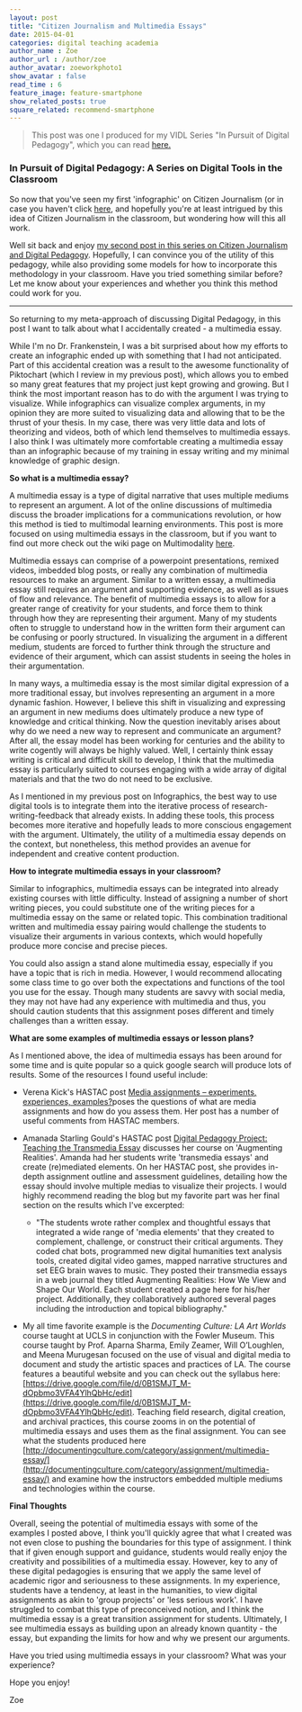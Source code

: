 ```yaml
---
layout: post
title: "Citizen Journalism and Multimedia Essays"
date: 2015-04-01
categories: digital teaching academia
author_name : Zoe 
author_url : /author/zoe
author_avatar: zoeworkphoto1
show_avatar : false
read_time : 6
feature_image: feature-smartphone
show_related_posts: true
square_related: recommend-smartphone
---
```

> This post was one I produced for my VIDL Series "In Pursuit of Digital Pedagogy", which you can read [here.](https://my.vanderbilt.edu/vidl/2015/04/in-pursuit-of-digital-pedagogy-2/)

### In Pursuit of Digital Pedagogy: A Series on Digital Tools in the Classroom

So now that you've seen my first 'infographic' on Citizen Journalism (or in case you haven't click [here](https://my.vanderbilt.edu/vidl/2014/12/in-pursuit-of-digital-pedagogy-citizen-journalism-infographics), and hopefully you're at least intrigued by this idea of Citizen Journalism in the classroom, but wondering how will this all work.

Well sit back and enjoy [my second post in this series on Citizen Journalism and Digital Pedagogy](https://magic.piktochart.com/output/2790193-citizen-journalism-digital-learn). Hopefully, I can convince you of the utility of this pedagogy, while also providing some models for how to incorporate this methodology in your classroom. Have you tried something similar before? Let me know about your experiences and whether you think this method could work for you.

* * * *
So returning to my meta-approach of discussing Digital Pedagogy, in this post I want to talk about what I accidentally created - a multimedia essay.

While I'm no Dr. Frankenstein, I was a bit surprised about how my efforts to create an infographic ended up with something that I had not anticipated. Part of this accidental creation was a result to the awesome functionality of Piktochart (which I review in my previous post), which allows you to embed so many great features that my project just kept growing and growing. But I think the most important reason has to do with the argument I was trying to visualize. While infographics can visualize complex arguments, in my opinion they are more suited to visualizing data and allowing that to be the thrust of your thesis. In my case, there was very little data and lots of theorizing and videos, both of which lend themselves to multimedia essays. I also think I was ultimately more comfortable creating a multimedia essay than an infographic because of my training in essay writing and my minimal knowledge of graphic design.

**So what is a multimedia essay?**

A multimedia essay is a type of digital narrative that uses multiple mediums to represent an argument. A lot of the online discussions of multimedia discuss the broader implications for a communications revolution, or how this method is tied to multimodal learning environments. This post is more focused on using multimedia essays in the classroom, but if you want to find out more check out the wiki page on Multimodality [here](https://en.wikipedia.org/wiki/Multimodality).

Multimedia essays can comprise of a powerpoint presentations, remixed videos, imbedded blog posts, or really any combination of multimedia resources to make an argument. Similar to a written essay, a multimedia essay still requires an argument and supporting evidence, as well as issues of flow and relevance. The benefit of multimedia essays is to allow for a greater range of creativity for your students, and force them to think through how they are representing their argument. Many of my students often to struggle to understand how in the written form their argument can be confusing or poorly structured. In visualizing the argument in a different medium, students are forced to further think through the structure and evidence of their argument, which can assist students in seeing the holes in their argumentation.

In many ways, a multimedia essay is the most similar digital expression of a more traditional essay, but involves representing an argument in a more dynamic fashion. However, I believe this shift in visualizing and expressing an argument in new mediums does ultimately produce a new type of knowledge and critical thinking. Now the question inevitably arises about why do we need a new way to represent and communicate an argument? After all, the essay model has been working for centuries and the ability to write cogently will always be highly valued. Well, I certainly think essay writing is critical and difficult skill to develop, I think that the multimedia essay is particularly suited to courses engaging with a wide array of digital materials and that the two do not need to be exclusive. 

As I mentioned in my previous post on Infographics, the best way to use digital tools is to integrate them into the iterative process of research-writing-feedback that already exists. In adding these tools, this process becomes more iterative and hopefully leads to more conscious engagement with the argument. Ultimately, the utility of a multimedia essay depends on the context, but nonetheless, this method provides an avenue for independent and creative content production.

**How to integrate multimedia essays in your classroom?**

Similar to infographics, multimedia essays can be integrated into already existing courses with little difficulty. Instead of assigning a number of short writing pieces, you could substitute one of the writing pieces for a multimedia essay on the same or related topic. This combination traditional written and multimedia essay pairing would challenge the students to visualize their arguments in various contexts, which would hopefully produce more concise and precise pieces.

You could also assign a stand alone multimedia essay, especially if you have a topic that is rich in media. However, I would recommend allocating some class time to go over both the expectations and functions of the tool you use for the essay. Though many students are savvy with social media, they may not have had any experience with multimedia and thus, you should caution students that this assignment poses different and timely challenges than a written essay.

**What are some examples of multimedia essays or lesson plans?**

As I mentioned above, the idea of multimedia essays has been around for some time and is quite popular so a quick google search will produce lots of results. Some of the resources I found useful include:

* Verena Kick's HASTAC post [Media assignments – experiments, experiences, examples?](http://www.hastac.org/blogs/vkick/2014/11/18/media-assignments-%E2%80%93-experiments-experiences-examples)poses the questions of what are media assignments and how do you assess them. Her post has a number of useful comments from HASTAC members.
* Amanada Starling Gould's HASTAC post [Digital Pedagogy Project: Teaching the Transmedia Essay](http://www.hastac.org/blogs/amanda-starling-gould/2014/02/02/digital-pedagogy-project-teaching-transmedia-essay) discusses her course on 'Augmenting Realities'. Amanda had her students write 'transmedia essays' and create (re)mediated elements. On her HASTAC post, she provides in-depth assignment outline and assessment guidelines, detailing how the essay should involve multiple medias to visualize their projects. I would highly recommend reading the blog but my favorite part was her final section on the results which I've excerpted:
    *  "The students wrote rather complex and thoughtful essays that integrated a wide range of 'media elements' that they created to complement, challenge, or construct their critical arguments. They coded chat bots, programmed new digital humanities text analysis tools, created digital video games, mapped narrative structures and set EEG brain waves to music. They posted their transmedia essays in a web journal they titled Augmenting Realities: How We View and Shape Our World. Each student created a page here for his/her project. Additionally, they collaboratively authored several pages including the introduction and topical bibliography."

* My all time favorite example is the *Documenting Culture: LA Art Worlds* course taught at UCLS in conjunction with the Fowler Museum. This course taught by Prof. Aparna Sharma, Emily Zeamer, Will O’Loughlen, and Meena Murugesan focused on the use of visual and digital media to document and study the artistic spaces and practices of LA. The course features a beautiful website and you can check out the syllabus here: [https://drive.google.com/file/d/0B1SMJT_M-dOpbmo3VFA4YlhQbHc/edit](https://drive.google.com/file/d/0B1SMJT_M-dOpbmo3VFA4YlhQbHc/edit). Teaching field research, digital creation, and archival practices, this course zooms in on the potential of multimedia essays and uses them as the final assignment. You can see what the students produced here [http://documentingculture.com/category/assignment/multimedia-essay/](http://documentingculture.com/category/assignment/multimedia-essay/) and examine how the instructors embedded multiple mediums and technologies within the course.

**Final Thoughts**

Overall, seeing the potential of multimedia essays with some of the examples I posted above, I think you'll quickly agree that what I created was not even close to pushing the boundaries for this type of assignment. I think that if given enough support and guidance, students would really enjoy the creativity and possibilities of a multimedia essay. However, key to any of these digital pedagogies is ensuring that we apply the same level of academic rigor and seriousness to these assignments. In my experience, students have a tendency, at least in the humanities, to view digital assignments as akin to 'group projects' or 'less serious work'. I have struggled to combat this type of preconceived notion, and I think the multimedia essay is a great transition assignment for students. Ultimately, I see multimedia essays as building upon an already known quantity - the essay, but expanding the limits for how and why we present our arguments.

Have you tried using multimedia essays in your classroom? What was your experience? 

Hope you enjoy!

Zoe

